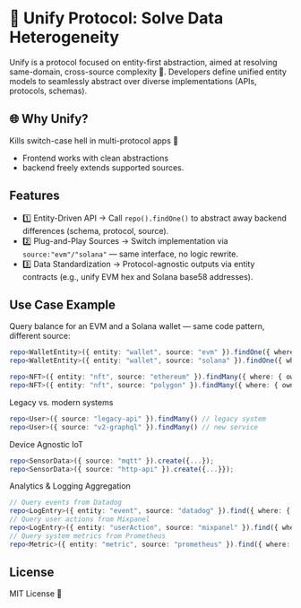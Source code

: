 # 🌟 Unify Protocol: Solve Data Heterogeneity

Unify is a protocol focused on entity-first abstraction, aimed at resolving same-domain, cross-source complexity 🧭. Developers define unified entity models to seamlessly abstract over diverse implementations (APIs, protocols, schemas).


## 🌐 Why Unify?
Kills switch-case hell in multi-protocol apps 🧹
- Frontend works with clean abstractions
- backend freely extends supported sources.


## Features
- 1️⃣ Entity-Driven API → Call `repo().findOne()` to abstract away backend differences (schema, protocol, source).
- 2️⃣ Plug-and-Play Sources → Switch implementation via `source:"evm"/"solana"` — same interface, no logic rewrite.
- 3️⃣ Data Standardization → Protocol-agnostic outputs via entity contracts (e.g., unify EVM hex and Solana base58 addresses).


## Use Case Example

Query balance for an EVM and a Solana wallet — same code pattern, different source:
```ts
repo<WalletEntity>({ entity: "wallet", source: "evm" }).findOne({ where: { address: "0x..." } });
repo<WalletEntity>({ entity: "wallet", source: "solana" }).findOne({ where: { address: "1111..." } });

repo<NFT>({ entity: "nft", source: "ethereum" }).findMany({ where: { owner: "0x..." } });
repo<NFT>({ entity: "nft", source: "polygon" }).findMany({ where: { owner: "0x..." } });
```
Legacy vs. modern systems 
```ts
repo<User>({ source: "legacy-api" }).findMany() // legacy system
repo<User>({ source: "v2-graphql" }).findMany() // new service
```
Device Agnostic IoT
```ts
repo<SensorData>({ source: "mqtt" }).create({...});  
repo<SensorData>({ source: "http-api" }).create({...}});  
```
Analytics & Logging Aggregation
```ts
// Query events from Datadog
repo<LogEntry>({ entity: "event", source: "datadog" }).find({ where: { type: "error", timestamp: { gte: "..." } } });
// Query user actions from Mixpanel
repo<LogEntry>({ entity: "userAction", source: "mixpanel" }).find({ where: { userId: "user-x", eventName: "login" } });
// Query system metrics from Prometheus
repo<Metric>({ entity: "metric", source: "prometheus" }).find({ where: { name: "cpu_usage", host: "server-a" } });
```
## License

MIT License 🚀
